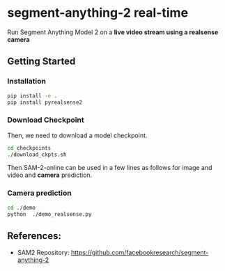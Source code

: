 # segment-anything-2 real-time
Run Segment Anything Model 2 on a **live video stream using a realsense camera**


## Getting Started

### Installation

```bash
pip install -e .
pip install pyrealsense2
```
### Download Checkpoint

Then, we need to download a model checkpoint.

```bash
cd checkpoints
./download_ckpts.sh
```

Then SAM-2-online can be used in a few lines as follows for image and video and **camera** prediction.

### Camera prediction

```bash
cd ./demo
python  ./demo_realsense.py
```

## References:

- SAM2 Repository: https://github.com/facebookresearch/segment-anything-2

